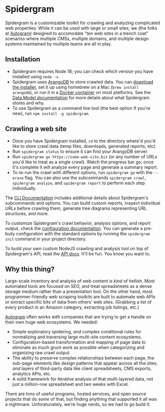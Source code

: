 # Spidergram

Spidergram is a customizable toolkit for crawling and analyzing complicated web properties. While it can be used with large or small sites, we (the folks at [Autogram](https://autogram.is)) designed to accomodate "ten web sites in a trench coat" scenarios where multiple CMSs, multiple domains, and multiple design systems maintained by multiple teams are all in play.

## Installation

- Spidergram requires Node 18; you can check which version you have installed using `node -v`.
- Spidergram uses [ArangoDB](https://www.arangodb.com/) to store crawled data. You can [download the installer](https://www.arangodb.com/download-major/), set it up using homebrew on a Mac (`brew install arangodb`), or run it in a [Docker container](https://hub.docker.com/_/arangodb) on most platforms. See the [Data Model documentation](docs/MODEL.md) for more details about what Spidergram stores and why.
- To use Spidergram as a command line tool (the best option if you're new), run `npm install -g spidergram`.

## Crawling a web site

- Once you have Spidergram installed, `cd` to the directory where'd you'd like to store crawl data (temp files, downloads, generated reports, etc).
- Run `spidergram status` to ensure it can find your ArangoDB server.
- Run `spidergram go https://some-web-site.biz` (or any number of URLs you'd like to treat as a single crawl). Watch the progress bar go; once it's complete it will analyze every page and generate a summary report.
- To re-run the crawl with different options, run `spidergram go` with the `--erase` flag. You can also use the subcommands `spidergram crawl`, `spidergram analyze`, and `spidergram report` to perform each step individually.

The [CLI Documentation](docs/CLI.md) includes additional details about Spidergram's subcommands and options. You can build custom reports, inspect individual URLs before crawling them, generate tree diagrams representing URL structures, and more.

To customize Spidergram's crawl behavior, analysis options, and report output, check the [configuration documentation](docs/CONFIG.md). You can generate a pre-buily configuration with the standard options by running the `spidergram init` command in your project directory.

To build your own custom NodeJS crawling and analysis tool on top of Spidergram's API, read the [API docs](docs/API.md). It'll be fun. You know you want to.

## Why this thing?

Large-scale inventory and analysis of web content is kind of hellish. Most automated tools are focused on SEO, and treat spreadsheets as a dense storage medium rather than a presentation tool. On the other hand, most programmer-friendly web scraping toolkits are built to automate web APIs or extract specific bits of data from others' web sites. (Grabbing a list of every product in an Amazon category, extracting job listings, etc.)

[Autogram](https://autogram.is) often works with companies that are trying to get a handle on their own huge web ecosystems. We needed:

- Simple exploratory spidering, *and* complex conditional rules for normalizing and traversing large multi-site content ecosystems.
- Configuration-based transformation and mapping of page data to eliminate as much grunt work as possible when categorizing and organizing raw crawl output.
- The ability to preserve complex relationships between each page, the sub-page elements like design patterns that appear across all the sites, *and* layers of third-party data like client spreadsheets, CMS exports, analytics APIs, etc.
- A solid framework for iterative analysis of that multi-layered data, not just a million-row spreadsheet and two weeks with Excel.

There are tons of useful programs, hosted services, and open source projects that do *some* of that, but finding anything that supported it all was a nightmare. Unforatunately, we're huge nerds, so we had to go build it.
